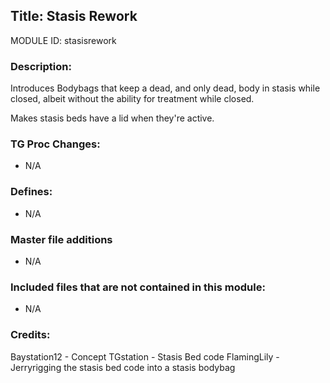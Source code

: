 ## Title: Stasis Rework

MODULE ID: stasisrework

### Description:

Introduces Bodybags that keep a dead, and only dead, body in stasis while closed, albeit without the ability for treatment while closed.

Makes stasis beds have a lid when they're active.

### TG Proc Changes:

 - N/A

### Defines:

 - N/A

### Master file additions

- N/A

### Included files that are not contained in this module:

- N/A

### Credits:
Baystation12 - Concept
TGstation - Stasis Bed code
FlamingLily - Jerryrigging the stasis bed code into a stasis bodybag
